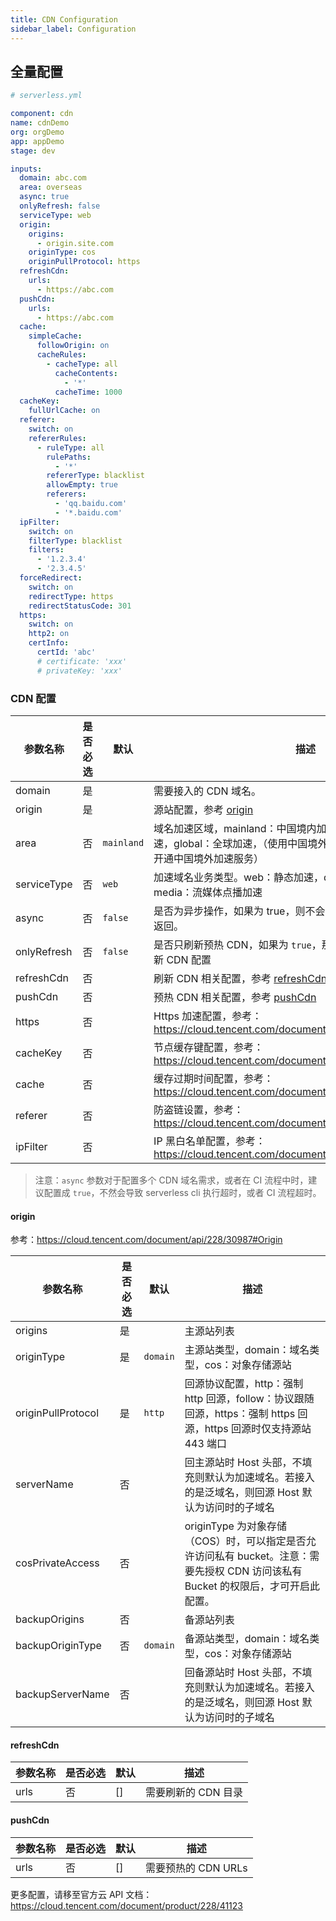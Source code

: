 ```yaml
---
title: CDN Configuration
sidebar_label: Configuration
---
```


## 全量配置

```yml
# serverless.yml

component: cdn
name: cdnDemo
org: orgDemo
app: appDemo
stage: dev

inputs:
  domain: abc.com
  area: overseas
  async: true
  onlyRefresh: false
  serviceType: web
  origin:
    origins:
      - origin.site.com
    originType: cos
    originPullProtocol: https
  refreshCdn:
    urls:
      - https://abc.com
  pushCdn:
    urls:
      - https://abc.com
  cache:
    simpleCache:
      followOrigin: on
      cacheRules:
        - cacheType: all
          cacheContents:
            - '*'
          cacheTime: 1000
  cacheKey:
    fullUrlCache: on
  referer:
    switch: on
    refererRules:
      - ruleType: all
        rulePaths:
          - '*'
        refererType: blacklist
        allowEmpty: true
        referers:
          - 'qq.baidu.com'
          - '*.baidu.com'
  ipFilter:
    switch: on
    filterType: blacklist
    filters:
      - '1.2.3.4'
      - '2.3.4.5'
  forceRedirect:
    switch: on
    redirectType: https
    redirectStatusCode: 301
  https:
    switch: on
    http2: on
    certInfo:
      certId: 'abc'
      # certificate: 'xxx'
      # privateKey: 'xxx'
```

### CDN 配置

| 参数名称 | 是否必选 | 默认 | 描述 |
| --- | --- | --- | --- |
| domain | 是 |  | 需要接入的 CDN 域名。 |
| origin | 是 |  | 源站配置，参考 [origin](#origin) |  |
| area | 否 | `mainland` | 域名加速区域，mainland：中国境内加速，overseas：中国境外加速，global：全球加速，（使用中国境外加速、全球加速时，需要先开通中国境外加速服务） |
| serviceType | 否 | `web` | 加速域名业务类型。web：静态加速，download：下载加速，media：流媒体点播加速 |
| async | 否 | `false` | 是否为异步操作，如果为 true，则不会等待 CDN 创建或更新成功再返回。 |
| onlyRefresh | 否 | `false` | 是否只刷新预热 CDN，如果为 `true`，那么只进行刷新操作，不会更新 CDN 配置 |
| refreshCdn | 否 |  | 刷新 CDN 相关配置，参考 [refreshCdn](#refreshCdn) |
| pushCdn | 否 |  | 预热 CDN 相关配置，参考 [pushCdn](#pushCdn) |
| https | 否 |  | Https 加速配置，参考：https://cloud.tencent.com/document/api/228/30987#Https |
| cacheKey | 否 |  | 节点缓存键配置，参考：https://cloud.tencent.com/document/api/228/30987#CacheKey |
| cache | 否 |  | 缓存过期时间配置，参考： https://cloud.tencent.com/document/api/228/30987#Cache |
| referer | 否 |  | 防盗链设置，参考： https://cloud.tencent.com/document/api/228/30987#Referer |
| ipFilter | 否 |  | IP 黑白名单配置，参考： https://cloud.tencent.com/document/api/228/30987#IpFilter |

> 注意：`async` 参数对于配置多个 CDN 域名需求，或者在 CI 流程中时，建议配置成 `true`，不然会导致 serverless cli 执行超时，或者 CI 流程超时。

#### origin

参考：https://cloud.tencent.com/document/api/228/30987#Origin

| 参数名称 | 是否必选 | 默认 | 描述 |
| --- | --- | --- | --- |
| origins | 是 |  | 主源站列表 |
| originType | 是 | `domain` | 主源站类型，domain：域名类型，cos：对象存储源站 |
| originPullProtocol | 是 | `http` | 回源协议配置，http：强制 http 回源，follow：协议跟随回源，https：强制 https 回源，https 回源时仅支持源站 443 端口 |
| serverName | 否 |  | 回主源站时 Host 头部，不填充则默认为加速域名。若接入的是泛域名，则回源 Host 默认为访问时的子域名 |
| cosPrivateAccess | 否 |  | originType 为对象存储（COS）时，可以指定是否允许访问私有 bucket。注意：需要先授权 CDN 访问该私有 Bucket 的权限后，才可开启此配置。 |
| backupOrigins | 否 |  | 备源站列表 |
| backupOriginType | 否 | `domain` | 备源站类型，domain：域名类型，cos：对象存储源站 |
| backupServerName | 否 |  | 回备源站时 Host 头部，不填充则默认为加速域名。若接入的是泛域名，则回源 Host 默认为访问时的子域名 |

#### refreshCdn

| 参数名称 | 是否必选 | 默认 | 描述                |
| -------- | -------- | ---- | ------------------- |
| urls     | 否       | []   | 需要刷新的 CDN 目录 |

#### pushCdn

| 参数名称 | 是否必选 | 默认 | 描述                |
| -------- | -------- | ---- | ------------------- |
| urls     | 否       | []   | 需要预热的 CDN URLs |

更多配置，请移至官方云 API 文档：https://cloud.tencent.com/document/product/228/41123
